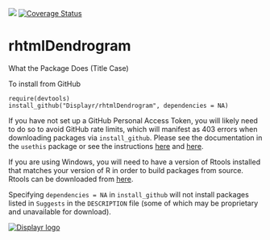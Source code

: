 [![](https://travis-ci.org/Displayr/rhtmlDendrogram.svg?branch=master)](https://travis-ci.org/Displayr/rhtmlDendrogram/)
[![Coverage Status](https://coveralls.io/repos/github/Displayr/rhtmlDendrogram/badge.svg?branch=master)](https://coveralls.io/github/Displayr/rhtmlDendrogram?branch=master)
# rhtmlDendrogram

What the Package Does (Title Case)

To install from GitHub
```
require(devtools)
install_github("Displayr/rhtmlDendrogram", dependencies = NA)
```

If you have not set up a GitHub Personal Access Token, you will likely need to do so to avoid 
GitHub rate limits, which will manifest as 403 errors when downloading packages via
`install_github`. Please see the documentation in the `usethis` package or see the 
instructions [here](https://docs.github.com/en/authentication/keeping-your-account-and-data-secure/creating-a-personal-access-token) and [here](https://docs.github.com/en/authentication/keeping-your-account-and-data-secure/creating-a-personal-access-token).

If you are using Windows, you will need to have a version of Rtools installed that matches your
version of R in order to build packages from source. Rtools can be downloaded from
[here](https://cran.r-project.org/bin/windows/Rtools/).

Specifying `dependencies = NA` in `install_github` will not install packages listed
in `Suggests` in the `DESCRIPTION` file (some of which may be proprietary and unavailable for download).

[![Displayr logo](https://mwmclean.github.io/img/logo-header.png)](https://www.displayr.com)
